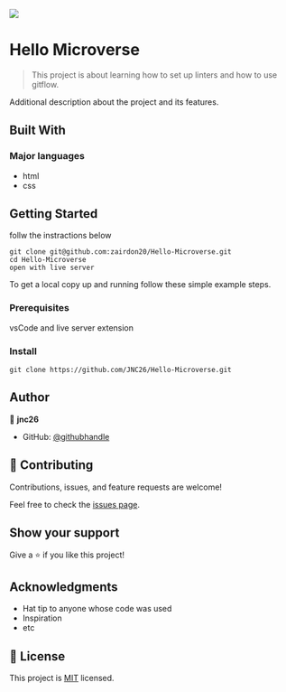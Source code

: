 ![](https://img.shields.io/badge/Microverse-blueviolet)

# Hello Microverse

> This project is about learning how to set up linters and how to use gitflow.


Additional description about the project and its features.

## Built With

### Major languages
- html
- css


## Getting Started
follw the instractions below 

```
git clone git@github.com:zairdon20/Hello-Microverse.git
cd Hello-Microverse
open with live server
```


To get a local copy up and running follow these simple example steps.

### Prerequisites
vsCode and live server extension


### Install
```
git clone https://github.com/JNC26/Hello-Microverse.git
```


## Author

👤 **jnc26**

- GitHub: [@githubhandle](https://github.com/jnc26)



## 🤝 Contributing

Contributions, issues, and feature requests are welcome!

Feel free to check the [issues page](../../issues/).

## Show your support

Give a ⭐️ if you like this project!

## Acknowledgments

- Hat tip to anyone whose code was used
- Inspiration
- etc

## 📝 License

This project is [MIT](./MIT.md) licensed.
